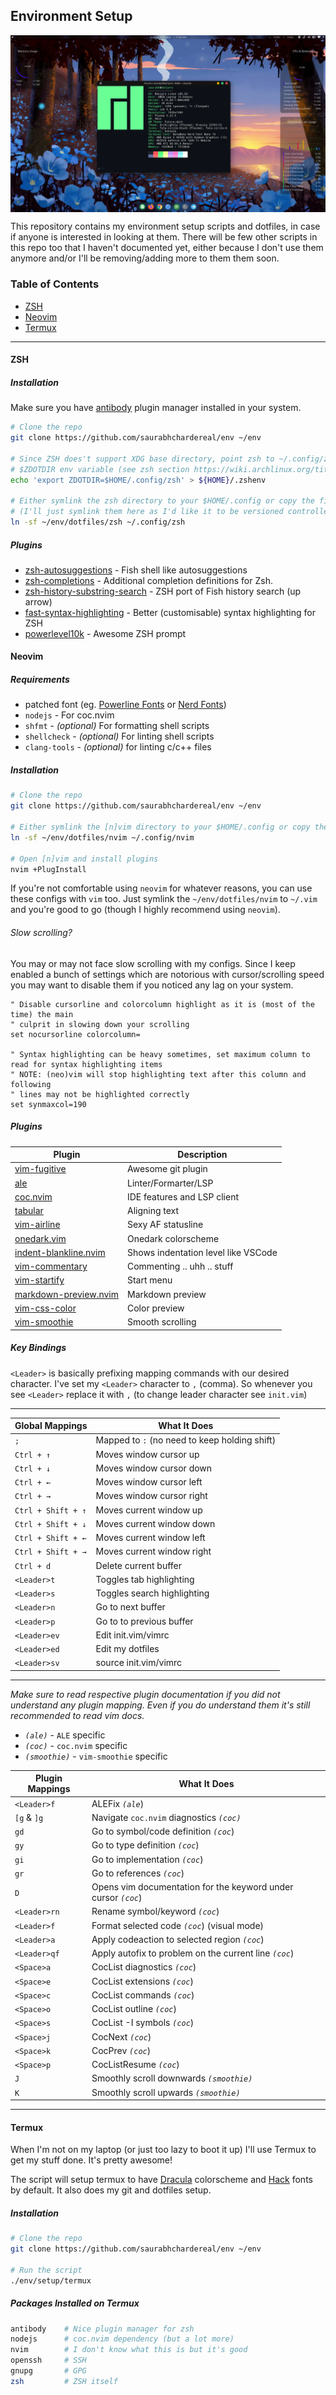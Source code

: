 ## Environment Setup
<img src="etc/current-setup.png" align="center">

This repository contains my environment setup scripts and dotfiles, in case if anyone is interested in looking at them. There will be few other scripts in this repo too that I haven't documented yet, either because I don't use them anymore and/or I'll be removing/adding more to them them soon.

### Table of Contents
- [ZSH](#ZSH)
- [Neovim](#Neovim)
- [Termux](#Termux)
---
#### ZSH
##### Installation
Make sure you have [antibody](https://github.com/getantibody/antibody) plugin manager installed in your system.
```bash
# Clone the repo
git clone https://github.com/saurabhchardereal/env ~/env

# Since ZSH does't support XDG base directory, point zsh to ~/.config/zsh using
# $ZDOTDIR env variable (see zsh section https://wiki.archlinux.org/title/XDG_Base_Directory#Hardcoded)
echo 'export ZDOTDIR=$HOME/.config/zsh' > ${HOME}/.zshenv

# Either symlink the zsh directory to your $HOME/.config or copy the file
# (I'll just symlink them here as I'd like it to be versioned controlled by git)
ln -sf ~/env/dotfiles/zsh ~/.config/zsh
```
##### Plugins
- [zsh-autosuggestions](https://github.com/zsh-users/zsh-autosuggestions) - Fish shell like autosuggestions
- [zsh-completions](https://github.com/zsh-users/zsh-completions) - Additional completion definitions for Zsh.
-  [zsh-history-substring-search](https://github.com/zsh-users/zsh-history-substring-search) - ZSH port of Fish history search (up arrow)
- [fast-syntax-highlighting](https://github.com/zdharma/fast-syntax-highlighting) - Better (customisable) syntax highlighting for ZSH
- [powerlevel10k](https://github.com/romkatv/powerlevel10k) - Awesome ZSH prompt

#### Neovim
##### Requirements
- patched font (eg. [Powerline Fonts](https://github.com/powerline/fonts) or [Nerd Fonts](https://github.com/ryanoasis/nerd-fonts/tree/master/patched-fonts))
- `nodejs` - For coc.nvim
- `shfmt` - _(optional)_ For formatting shell scripts
- `shellcheck` - _(optional)_ For linting shell scripts
- `clang-tools` - _(optional)_ for linting c/c++ files
##### Installation

```bash
# Clone the repo
git clone https://github.com/saurabhchardereal/env ~/env

# Either symlink the [n]vim directory to your $HOME/.config or copy the contents
ln -sf ~/env/dotfiles/nvim ~/.config/nvim

# Open [n]vim and install plugins
nvim +PlugInstall
```
If you're not comfortable using `neovim` for whatever reasons, you can use these configs with `vim` too. Just symlink the `~/env/dotfiles/nvim` to `~/.vim` and you're good to go (though I highly recommend using `neovim`).

###### Slow scrolling?
You may or may not face slow scrolling with my configs. Since I keep enabled a bunch of settings which are notorious with cursor/scrolling speed you may want to disable them if you noticed any lag on your system.

```vim
" Disable cursorline and colorcolumn highlight as it is (most of the time) the main
" culprit in slowing down your scrolling
set nocursorline colorcolumn=

" Syntax highlighting can be heavy sometimes, set maximum column to read for syntax highlighting items
" NOTE: (neo)vim will stop highlighting text after this column and following
" lines may not be highlighted correctly
set synmaxcol=190
```

##### Plugins
  Plugin| Description
-----------------------------------------------------|----------------
[vim-fugitive](https://github.com/tpope/vim-fugitive) | Awesome git plugin
[ale](https://github.com/dense-analysis/ale) | Linter/Formarter/LSP
[coc.nvim](https://github.com/neoclide/coc.nvim) | IDE features and LSP client
[tabular](https://github.com/godlygeek/tabular) | Aligning text
[vim-airline](https://github.com/vim-airline/vim-airline) | Sexy AF statusline
[onedark.vim](https://github.com/joshdick/onedark.vim) | Onedark colorscheme
[indent-blankline.nvim](https://github.com/lukas-reineke/indent-blankline.nvim) | Shows indentation level like VSCode
[vim-commentary](https://github.com/tpope/vim-commentary) | Commenting .. uhh .. stuff
[vim-startify](https://github.com/mhinz/vim-startify) | Start menu
[markdown-preview.nvim](https://github.com/iamcco/markdown-preview.nvim) | Markdown preview
[vim-css-color](https://github.com/ap/vim-css-color) | Color preview
[vim-smoothie](https://github.com/psliwka/vim-smoothie) | Smooth scrolling


##### Key Bindings
`<Leader>` is basically prefixing mapping commands with our desired character. I've set my `<Leader>` character to `,` (comma). So whenever you see `<Leader>` replace it with `,` (to change leader character see `init.vim`)

---
Global Mappings      | What It Does
-------------------- | -------------
`;`                  | Mapped to `:` (no need to keep holding shift)
`Ctrl + ↑`           | Moves window cursor up
`Ctrl + ↓`           | Moves window cursor down
`Ctrl + ←`           | Moves window cursor left
`Ctrl + →`           | Moves window cursor right
`Ctrl + Shift + ↑`   | Moves current window up
`Ctrl + Shift + ↓`   | Moves current window down
`Ctrl + Shift + ←`   | Moves current window left
`Ctrl + Shift + →`   | Moves current window right
`Ctrl + d`           | Delete current buffer
`<Leader>t`          | Toggles tab highlighting
`<Leader>s`          | Toggles search highlighting
`<Leader>n`          | Go to next buffer
`<Leader>p`          | Go to to previous buffer
`<Leader>ev`         | Edit init.vim/vimrc
`<Leader>ed`         | Edit my dotfiles
`<Leader>sv`         | source init.vim/vimrc
---

_Make sure to read respective plugin documentation if you did not understand any plugin mapping. Even if you do understand them it's still recommended to read vim docs._

- _`(ale)`_ - `ALE` specific
- _`(coc)`_ - `coc.nvim` specific
- _`(smoothie)`_ - `vim-smoothie` specific


Plugin Mappings  | What It Does
---------------- | -------------
`<Leader>f`      | ALEFix _`(ale`_)
`[g` & `]g`      | Navigate `coc.nvim` diagnostics _`(coc)`_
`gd`             | Go to symbol/code definition _`(coc`_)
`gy`             | Go to type definition _`(coc`_)
`gi`             | Go to implementation _`(coc`_)
`gr`             | Go to references _`(coc`_)
`D`              | Opens vim documentation for the keyword under cursor _`(coc`_)
`<Leader>rn`     | Rename symbol/keyword _`(coc`_)
`<Leader>f`      | Format selected code _`(coc`_) (visual mode)
`<Leader>a`      | Apply codeaction to selected region _`(coc`_)
`<Leader>qf`     | Apply autofix to problem on the current line _`(coc`_)
`<Space>a`       | CocList diagnostics _`(coc`_)
`<Space>e`       | CocList extensions _`(coc`_)
`<Space>c`       | CocList commands _`(coc`_)
`<Space>o`       | CocList outline _`(coc`_)
`<Space>s`       | CocList -I symbols _`(coc`_)
`<Space>j`       | CocNext _`(coc`_)
`<Space>k`       | CocPrev _`(coc`_)
`<Space>p`       | CocListResume _`(coc`_)
`J`              | Smoothly scroll downwards _`(smoothie)`_
`K`              | Smoothly scroll upwards _`(smoothie)`_
---
<!--
_Buffer-specific mapping will only work for specific buffers/filetype ... duh._
- _`(help)`_ - If the filetype is help

Buffer Mappings | What It Does
------------------------ | -------------
-->

#### Termux
When I'm not on my laptop (or just too lazy to boot it up) I'll use Termux to get my stuff done. It's pretty awesome!

The script will setup termux to have [Dracula](https://github.com/dracula) colorscheme and [Hack](https://github.com/source-foundry/Hack) fonts by default. It also does my git and dotfiles setup.
##### Installation
```bash
# Clone the repo
git clone https://github.com/saurabhchardereal/env ~/env

# Run the script
./env/setup/termux
```
##### Packages Installed on Termux
```bash
antibody    # Nice plugin manager for zsh
nodejs      # coc.nvim dependency (but a lot more)
nvim        # I don't know what this is but it's good
openssh     # SSH
gnupg       # GPG
zsh         # ZSH itself
```
